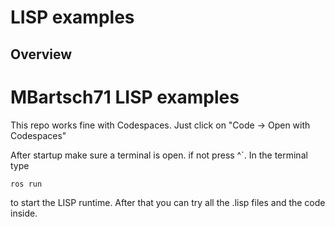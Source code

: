 # LISP examples

## Overview

# MBartsch71 LISP examples

This repo works fine with Codespaces. Just click on "Code -> Open with Codespaces"

After startup make sure a terminal is open. if not press ^`.
In the terminal type 

`ros run`

to start the LISP runtime. After that you can try all the .lisp files and the code inside.




